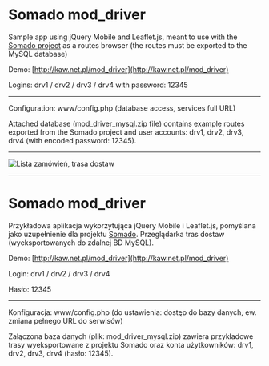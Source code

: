 # Somado mod_driver
Sample app using jQuery Mobile and Leaflet.js, meant to use with the [Somado project](https://github.com/makaw/somado) as a routes browser (the routes must be exported to the MySQL database)

Demo: [http://kaw.net.pl/mod_driver](http://kaw.net.pl/mod_driver)

Logins: drv1 / drv2 / drv3 / drv4
with password: 12345


----------
Configuration: www/config.php (database access, services full URL)

Attached database (mod_driver_mysql.zip file) contains example routes exported from the Somado project and user accounts: drv1, drv2, drv3, drv4 (with encoded password: 12345).


----------

![Lista zamówień, trasa dostaw](http://kaw.net.pl/somado_img/somado_mod_driver.jpg)

----------


# Somado mod_driver
Przykładowa aplikacja wykorzytująca jQuery Mobile i Leaflet.js,  pomyślana jako uzupełnienie dla projektu [Somado](https://github.com/makaw/somado). Przeglądarka tras dostaw (wyeksportowanych do zdalnej BD MySQL).


Demo: [http://kaw.net.pl/mod_driver](http://kaw.net.pl/mod_driver)

Login: drv1 / drv2 / drv3 / drv4

Hasło: 12345

----------
Konfiguracja: www/config.php (do ustawienia: dostęp do bazy danych, ew. zmiana pełnego URL do serwisów)

Załączona baza danych (plik: mod_driver_mysql.zip) zawiera przykładowe trasy wyeksportowane z projektu Somado oraz konta użytkowników: drv1, drv2, drv3, drv4 (hasło: 12345).

